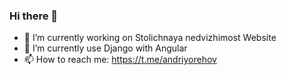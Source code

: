 ### Hi there 👋

- 🔭 I’m currently working on Stolichnaya nedvizhimost Website
- 🌱 I’m currently use Django with Angular
- 📫 How to reach me: https://t.me/andriyorehov

